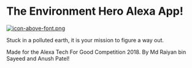 #  The Environment Hero Alexa App!


[![icon-above-font.png](https://s8.postimg.cc/6sh3zf4n9/icon-above-font.png)](https://postimg.cc/image/50o54ila9/)

Stuck in a polluted earth, it is your mission to figure a way out.  

Made for the Alexa Tech For Good Competition 2018.
By Md Raiyan bin Sayeed and Anush Patel!
